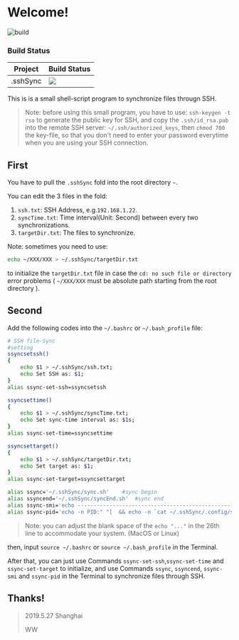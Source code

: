 # Welcome!
![build](https://img.shields.io/badge/build-succeeded-brightgreen.svg)

### Build Status
Project|Build Status
---|---
.sshSync|![](https://img.shields.io/badge/Shell-unknown-blue.svg)

This is is a small shell-script program to synchronize files througn SSH.

>Note: before using this small program, you have to use: 
>`ssh-keygen -t rsa` 
>to generate the public key for SSH, and copy the `.ssh/id_rsa.pub` into the remote SSH server: `~/.ssh/authorized_keys`, then `chmod 700` the key-file, so that you don't need to enter your password everytime when you are using your SSH connection.

## First
You have to pull the `.sshSync` fold into the root directory `~`.

You can edit the 3 files in the fold:

1. `ssh.txt`: SSH Address, e.g.`192.168.1.22`.
2. `syncTime.txt`: Time interval(Unit: Second) between every two synchronizations.
3. `targetDir.txt`: The files to synchronize.

Note: sometimes you need to use:

``` sh
echo ~/XXX/XXX > ~/.sshSync/targetDir.txt
```
to initialize the `targetDir.txt` file in case the `cd: no such file or directory` error problems ( `~/XXX/XXX` must be absolute path starting from the root directory ).

## Second
Add the following codes into the `~/.bashrc` or `~/.bash_profile` file:

```sh
# SSH file-Sync
#setting
ssyncsetssh()
{
	echo $1 > ~/.sshSync/ssh.txt;
	echo Set SSH as: $1;
}
alias ssync-set-ssh=ssyncsetssh

ssyncsettime()
{
	echo $1 > ~/.sshSync/syncTime.txt;
	echo Set sync-time interval as: $1s;
}
alias ssync-set-time=ssyncsettime

ssyncsettarget()
{
	echo $1 > ~/.sshSync/targetDir.txt;
	echo Set target as: $1;
}
alias ssync-set-target=ssyncsettarget

alias ssync='~/.sshSync/sync.sh'	#sync begin
alias ssyncend='~/.sshSync/syncEnd.sh'	#sync end
alias ssync-smi='echo ----------------------------------------------------------------------------- && echo "*** SYNC-INFORMATION ***" && echo ----------------------------------------------------------------------------- && echo -n "SSH:                  " && cat ~/.sshSync/ssh.txt && echo -n "Sync-Time Interval:   " && echo -n `cat ~/.sshSync/syncTime.txt` && echo s && echo -n "Target Path:          " && cat ~/.sshSync/targetDir.txt && echo && echo ============================================================================= && echo "  UID   PID  PPID   C STIME   TTY           TIME CMD" && echo ============================================================================= && ps -ef|grep scp.sh|grep -v grep && echo ============================================================================='	#States
alias ssync-pid='echo -n PID:" "[  && echo -n `cat ~/.sshSync/.config/scpPID.txt` && echo ]'	#PID
```
>Note: you can adjust the blank space of the `echo "..."` in the 26th line to accommodate your system. (MacOS or Linux)

then, input `source ~/.bashrc` or `source ~/.bash_profile` in the Terminal.

After that, you can just use Commands `ssync-set-ssh`,`ssync-set-time` and `ssync-set-target` to initialize, and use Commands `ssync`, `ssyncend`, `ssync-smi` and `ssync-pid` in the Terminal to synchronize files through SSH.

## Thanks!

>2019.5.27 Shanghai
>
>WW
